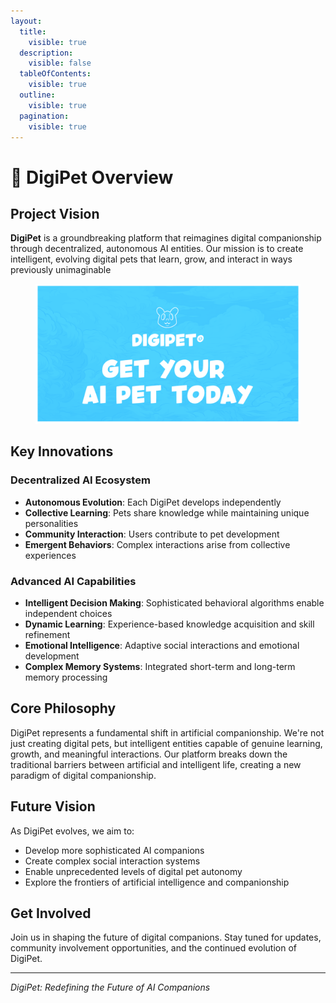 ```yaml
---
layout:
  title:
    visible: true
  description:
    visible: false
  tableOfContents:
    visible: true
  outline:
    visible: true
  pagination:
    visible: true
---
```


# 🐶 DigiPet Overview

## Project Vision

**DigiPet** is a groundbreaking platform that reimagines digital companionship through decentralized, autonomous AI entities. Our mission is to create intelligent, evolving digital pets that learn, grow, and interact in ways previously unimaginable

<figure><img src=".gitbook/assets/og.png" alt=""><figcaption></figcaption></figure>

## Key Innovations

### Decentralized AI Ecosystem

* **Autonomous Evolution**: Each DigiPet develops independently
* **Collective Learning**: Pets share knowledge while maintaining unique personalities
* **Community Interaction**: Users contribute to pet development
* **Emergent Behaviors**: Complex interactions arise from collective experiences

### Advanced AI Capabilities

* **Intelligent Decision Making**: Sophisticated behavioral algorithms enable independent choices
* **Dynamic Learning**: Experience-based knowledge acquisition and skill refinement
* **Emotional Intelligence**: Adaptive social interactions and emotional development
* **Complex Memory Systems**: Integrated short-term and long-term memory processing

## Core Philosophy

DigiPet represents a fundamental shift in artificial companionship. We're not just creating digital pets, but intelligent entities capable of genuine learning, growth, and meaningful interactions. Our platform breaks down the traditional barriers between artificial and intelligent life, creating a new paradigm of digital companionship.

## Future Vision

As DigiPet evolves, we aim to:

* Develop more sophisticated AI companions
* Create complex social interaction systems
* Enable unprecedented levels of digital pet autonomy
* Explore the frontiers of artificial intelligence and companionship

## Get Involved

Join us in shaping the future of digital companions. Stay tuned for updates, community involvement opportunities, and the continued evolution of DigiPet.

***

_DigiPet: Redefining the Future of AI Companions_





